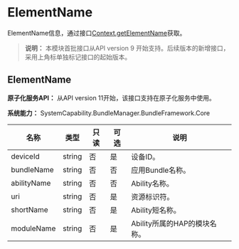 # ElementName

ElementName信息，通过接口[Context.getElementName](js-apis-inner-app-context.md#contextgetelementname7)获取。

> **说明：**
> 本模块首批接口从API version 9 开始支持。后续版本的新增接口，采用上角标单独标记接口的起始版本。

## ElementName

**原子化服务API：** 从API version 11开始，该接口支持在原子化服务中使用。

**系统能力：** SystemCapability.BundleManager.BundleFramework.Core

| 名称                     | 类型     | 只读 | 可选 | 说明                       |
| ----------------------- | ---------| ---- | ---- | ------------------------- |
| deviceId                | string   | 否   |  是  | 设备ID。                   |
| bundleName              | string   | 否   |  否  | 应用Bundle名称。          |
| abilityName             | string   | 否   |  否  | Ability名称。               |
| uri                     | string   | 否   |  是  | 资源标识符。                 |
| shortName               | string   | 否   |  是  | Ability短名称。               |
| moduleName              | string   | 否   |  是  | Ability所属的HAP的模块名称。   |